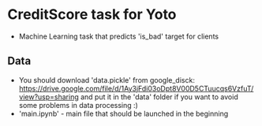 # CreditScore task for Yoto
- Machine Learning task that predicts 'is_bad' target for clients

## Data
- You should download 'data.pickle' from google_disck: https://drive.google.com/file/d/1Ay3jFdi03oDpt8V00D5CTuucqs6VzfuT/view?usp=sharing
and put it in the 'data' folder if you want to avoid some problems in data processing :)
- 'main.ipynb' - main file that should be launched in the beginning

